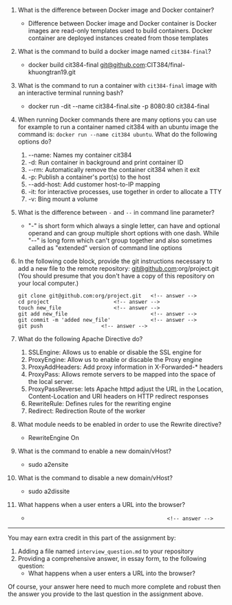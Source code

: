 1. What is the difference between Docker image and Docker container?
    * Difference between Docker image and Docker container is Docker images are read-only templates used to build containers. Docker container are deployed instances created from those templates 

2. What is the command to build a docker image named `cit384-final`?
    * docker build cit384-final git@github.com:CIT384/final-khuongtran19.git<!-- answer -->

3. What is the command to run a container with `cit384-final` image with an interactive terminal running bash?
    * docker run -dit --name cit384-final.site -p 8080:80 cit384-final<!-- answer -->

4. When running Docker commands there are many options you can use for example to run a container named cit384 with an ubuntu image the command is: `docker run --name cit384 ubuntu`. What do the following options do? 
   1. --name: Names my container cit384
   2. -d: Run container in background and print container ID<!-- answer -->
   3. --rm: Automatically remove the container cit384 when it exit<!-- answer -->
   4. -p: Publish a container's port(s) to the host     <!-- answer -->
   5. --add-host: Add customer host-to-IP mapping       <!-- answer -->
   6. -it: for interactive processes, use together in order to allocate a TTY<!-- answer -->
   7. -v: Bing mount a volume                            <!-- answer -->

5. What is the difference between `-` and `--` in command line parameter?
    * "-" is short form which always a single letter, can have and optional operand and can group multiple short options with one dash. While "--" is long form which can't group together and also sometimes called as "extended" version of command line options  <!-- answer -->

6. In the following code block, provide the git instructions necessary to add a new file to the remote repository: git@github.com:org/project.git (You should presume that you don't have a copy of this repository on your local computer.)
   ```
   git clone git@github.com:org/project.git   <!-- answer -->
   cd project 				      <!-- answer -->
   touch new_file			      <!-- answer -->
   git add new_file                           <!-- answer -->
   git commit -m 'added new_file'             <!-- answer -->
   git push				      <!-- answer -->
   ```
   <!-- You many add any number of lines in the above code block that you need. -->

7. What do the following Apache Directive do?
   1. SSLEngine: Allows us to enable or disable the SSL engine for 
   2. ProxyEngine: Allow us to enable or discable the Proxy engine <!-- answer -->
   3. ProxyAddHeaders: Add proxy information in X-Forwarded-* headers <!-- answer -->
   4. ProxyPass: Allows remote servers to be mapped into the space of the local server. <!-- answer -->
   5. ProxyPassReverse: lets Apache httpd adjust the URL in the Location, Content-Location and URI headers on HTTP redirect responses  <!-- answer -->
   6. RewriteRule: Defines rules for the rewriting engine  <!-- answer -->
   7. Redirect: Redirection Route of the worker        <!-- answer -->

8. What module needs to be enabled in order to use the Rewrite directive?
    * <IfModule mod_rewrite.c> RewriteEngine On </IfModule> <!-- answer -->

9. What is the command to enable a new domain/vHost?
    * sudo a2ensite  <!-- answer -->

10. What is the command to disable a new domain/vHost?
    * sudo a2dissite  <!-- answer -->

11. What happens when a user enters a URL into the browser?
    *                                                  <!-- answer -->

---
You may earn extra credit in this part of the assignment by: 
   1. Adding a file named ``interview_question.md`` to your repository
   2. Providing a comprehensive answer, in essay form, to the following question:
      * What happens when a user enters a URL into the browser?

Of course, your answer here need to much more complete and robust then the answer you provide to the last question in the assignment above.
